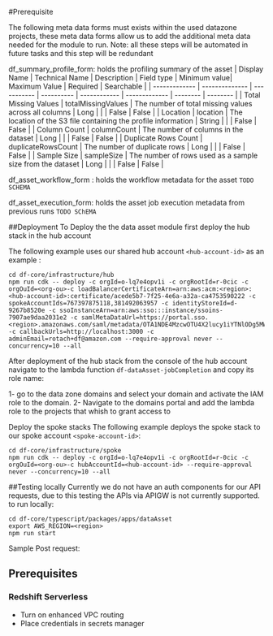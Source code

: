 #Prerequisite

The following meta data forms must exists within the used datazone projects, these meta data forms allow us to add the additional meta data needed for the module to run.
Note: all these steps will be automated in future tasks and this step will be redundant 

df_summary_profile_form: holds the profiling summary of the asset
| Display Name  | Technical Name | Description | Field type | Minimum value| Maximum Value | Required | Searchable |
| ------------- | -------------- | ----------- | ---------- | ------------ | ------------- | -------- | -------- |
| Total Missing Values  | totalMissingValues | The number of total missing values across all columns | Long |  |  | False | False |
| Location  | location | The location of the S3 file containing the profile information | String |  |  | False | False |
| Column Count  | columnCount | The number of columns in the dataset | Long | | | False | False |
| Duplicate Rows Count  | duplicateRowsCount | The number of duplicate rows | Long | | | False | False |
| Sample Size  | sampleSize | The number of rows used as a sample size from the dataset | Long | | | False | False |

df_asset_workflow_form : holds the workflow metadata for the asset
`TODO SCHEMA`

df_asset_execution_form: holds the asset job execution metadata from previous runs
`TODO SChEMA`

##Deployment
To Deploy the the data asset module first deploy the hub stack in the hub account

The following example uses our shared hub account `<hub-account-id>` as an example  :

```
cd df-core/infrastructure/hub
npm run cdk -- deploy -c orgId=o-lq7e4opv1i -c orgRootId=r-0cic -c orgOuId=<org-ou>-c loadBalancerCertificateArn=arn:aws:acm:<region>:<hub-account-id>:certificate/acede5b7-7f25-4e6a-a32a-ca4753590222 -c spokeAccountIds=767397875118,381492063957 -c identityStoreId=d-9267b8520e -c ssoInstanceArn=arn:aws:sso:::instance/ssoins-7907ae9daa2031e2 -c samlMetaDataUrl=https://portal.sso.<region>.amazonaws.com/saml/metadata/OTA1NDE4MzcwOTU4X2lucy1iYTNlODg5MWEzNDI2NzIy -c callbackUrls=http://localhost:3000 -c adminEmail=rotach+df@amazon.com --require-approval never --concurrency=10 --all
```

After deployment of the hub stack from the console of the hub account navigate to the lambda function `df-dataAsset-jobCompletion` and copy its role name:

1- go to the data zone domains and select your domain and activate the IAM role to the domain.
2- Navigate to the domains portal and add the lambda role to the projects that whish to grant access to

Deploy the spoke stacks
The following example deploys the spoke stack to our spoke account `<spoke-account-id>`:

```
cd df-core/infrastructure/spoke
npm run cdk -- deploy -c orgId=o-lq7e4opv1i -c orgRootId=r-0cic -c orgOuId=<org-ou>-c hubAccountId=<hub-account-id> --require-approval never --concurrency=10 --all
```

##Testing locally
Currently we do not have an auth components for our API requests, due to this testing the APIs via APIGW is not currently supported.
to run locally:
```
cd df-core/typescript/packages/apps/dataAsset
export AWS_REGION=<region>
npm run start
```

Sample Post request:


## Prerequisites
### Redshift Serverless
- Turn on enhanced VPC routing
- Place credentials in secrets manager